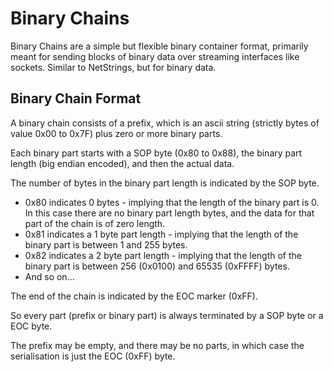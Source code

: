 # Binary Chains

Binary Chains are a simple but flexible binary container format, primarily meant for sending blocks of binary data over streaming interfaces like sockets. Similar to NetStrings, but for binary data.


## Binary Chain Format

A binary chain consists of a prefix, which is an ascii string (strictly bytes of value 0x00 to 0x7F) plus zero or more binary parts.

Each binary part starts with a SOP byte (0x80 to 0x88), the binary part length (big endian encoded), and then the actual data.

The number of bytes in the binary part length is indicated by the SOP byte.
 * 0x80 indicates 0 bytes - implying that the length of the binary part is 0. In this case there are no binary part length bytes, and the data for that part of the chain is of zero length.
 * 0x81 indicates a 1 byte part length - implying that the length of the binary part is between 1 and 255 bytes.
 * 0x82 indicates a 2 byte part length - implying that the length of the binary part is between 256 (0x0100) and 65535 (0xFFFF) bytes.
 * And so on...

The end of the chain is indicated by the EOC marker (0xFF).

So every part (prefix or binary part) is always terminated by a SOP byte or a EOC byte.

The prefix may be empty, and there may be no parts, in which case the serialisation is just the EOC (0xFF) byte.
